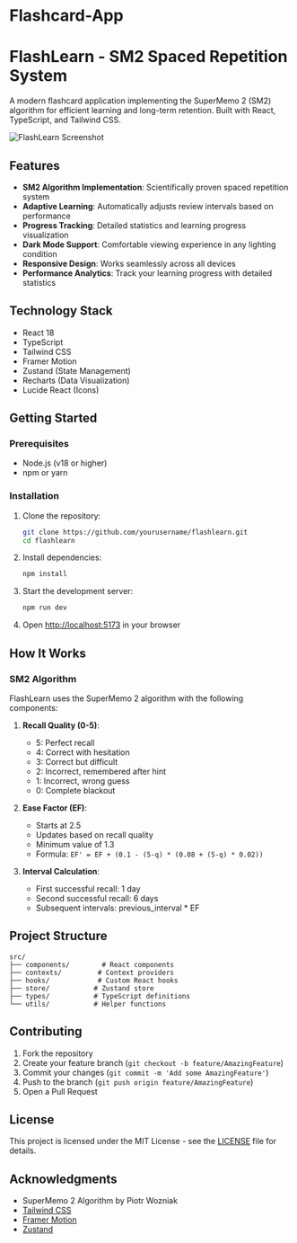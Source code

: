 # Flashcard-App
# FlashLearn - SM2 Spaced Repetition System

A modern flashcard application implementing the SuperMemo 2 (SM2) algorithm for efficient learning and long-term retention. Built with React, TypeScript, and Tailwind CSS.

![FlashLearn Screenshot](https://images.pexels.com/photos/4050315/pexels-photo-4050315.jpeg?auto=compress&cs=tinysrgb&w=1200)

## Features

- **SM2 Algorithm Implementation**: Scientifically proven spaced repetition system
- **Adaptive Learning**: Automatically adjusts review intervals based on performance
- **Progress Tracking**: Detailed statistics and learning progress visualization
- **Dark Mode Support**: Comfortable viewing experience in any lighting condition
- **Responsive Design**: Works seamlessly across all devices
- **Performance Analytics**: Track your learning progress with detailed statistics

## Technology Stack

- React 18
- TypeScript
- Tailwind CSS
- Framer Motion
- Zustand (State Management)
- Recharts (Data Visualization)
- Lucide React (Icons)

## Getting Started

### Prerequisites

- Node.js (v18 or higher)
- npm or yarn

### Installation

1. Clone the repository:
   ```bash
   git clone https://github.com/yourusername/flashlearn.git
   cd flashlearn
   ```

2. Install dependencies:
   ```bash
   npm install
   ```

3. Start the development server:
   ```bash
   npm run dev
   ```

4. Open [http://localhost:5173](http://localhost:5173) in your browser

## How It Works

### SM2 Algorithm

FlashLearn uses the SuperMemo 2 algorithm with the following components:

1. **Recall Quality (0-5)**:
   - 5: Perfect recall
   - 4: Correct with hesitation
   - 3: Correct but difficult
   - 2: Incorrect, remembered after hint
   - 1: Incorrect, wrong guess
   - 0: Complete blackout

2. **Ease Factor (EF)**:
   - Starts at 2.5
   - Updates based on recall quality
   - Minimum value of 1.3
   - Formula: `EF' = EF + (0.1 - (5-q) * (0.08 + (5-q) * 0.02))`

3. **Interval Calculation**:
   - First successful recall: 1 day
   - Second successful recall: 6 days
   - Subsequent intervals: previous_interval * EF

## Project Structure

```
src/
├── components/        # React components
├── contexts/         # Context providers
├── hooks/            # Custom React hooks
├── store/           # Zustand store
├── types/           # TypeScript definitions
└── utils/           # Helper functions
```

## Contributing

1. Fork the repository
2. Create your feature branch (`git checkout -b feature/AmazingFeature`)
3. Commit your changes (`git commit -m 'Add some AmazingFeature'`)
4. Push to the branch (`git push origin feature/AmazingFeature`)
5. Open a Pull Request

## License

This project is licensed under the MIT License - see the [LICENSE](LICENSE) file for details.

## Acknowledgments

- SuperMemo 2 Algorithm by Piotr Wozniak
- [Tailwind CSS](https://tailwindcss.com)
- [Framer Motion](https://www.framer.com/motion)
- [Zustand](https://github.com/pmndrs/zustand)
